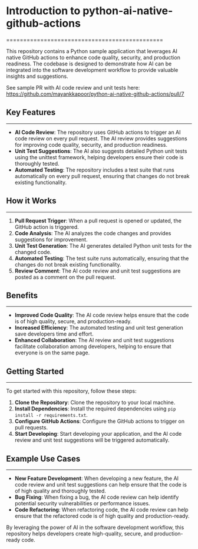 # Introduction to python-ai-native-github-actions
==============================================

This repository contains a Python sample application that leverages AI native GitHub actions to enhance code quality, security, and production readiness. The codebase is designed to demonstrate how AI can be integrated into the software development workflow to provide valuable insights and suggestions.

See sample PR with AI code review and unit tests here: https://github.com/mayankkapoor/python-ai-native-github-actions/pull/7

## Key Features
---------------

*   **AI Code Review**: The repository uses GitHub actions to trigger an AI code review on every pull request. The AI review provides suggestions for improving code quality, security, and production readiness.
*   **Unit Test Suggestions**: The AI also suggests detailed Python unit tests using the unittest framework, helping developers ensure their code is thoroughly tested.
*   **Automated Testing**: The repository includes a test suite that runs automatically on every pull request, ensuring that changes do not break existing functionality.

## How it Works
----------------

1.  **Pull Request Trigger**: When a pull request is opened or updated, the GitHub action is triggered.
2.  **Code Analysis**: The AI analyzes the code changes and provides suggestions for improvement.
3.  **Unit Test Generation**: The AI generates detailed Python unit tests for the changed code.
4.  **Automated Testing**: The test suite runs automatically, ensuring that the changes do not break existing functionality.
5.  **Review Comment**: The AI code review and unit test suggestions are posted as a comment on the pull request.

## Benefits
------------

*   **Improved Code Quality**: The AI code review helps ensure that the code is of high quality, secure, and production-ready.
*   **Increased Efficiency**: The automated testing and unit test generation save developers time and effort.
*   **Enhanced Collaboration**: The AI review and unit test suggestions facilitate collaboration among developers, helping to ensure that everyone is on the same page.

## Getting Started
-----------------

To get started with this repository, follow these steps:

1.  **Clone the Repository**: Clone the repository to your local machine.
2.  **Install Dependencies**: Install the required dependencies using `pip install -r requirements.txt`.
3.  **Configure GitHub Actions**: Configure the GitHub actions to trigger on pull requests.
4.  **Start Developing**: Start developing your application, and the AI code review and unit test suggestions will be triggered automatically.

## Example Use Cases
--------------------

*   **New Feature Development**: When developing a new feature, the AI code review and unit test suggestions can help ensure that the code is of high quality and thoroughly tested.
*   **Bug Fixing**: When fixing a bug, the AI code review can help identify potential security vulnerabilities or performance issues.
*   **Code Refactoring**: When refactoring code, the AI code review can help ensure that the refactored code is of high quality and production-ready.

By leveraging the power of AI in the software development workflow, this repository helps developers create high-quality, secure, and production-ready code.
